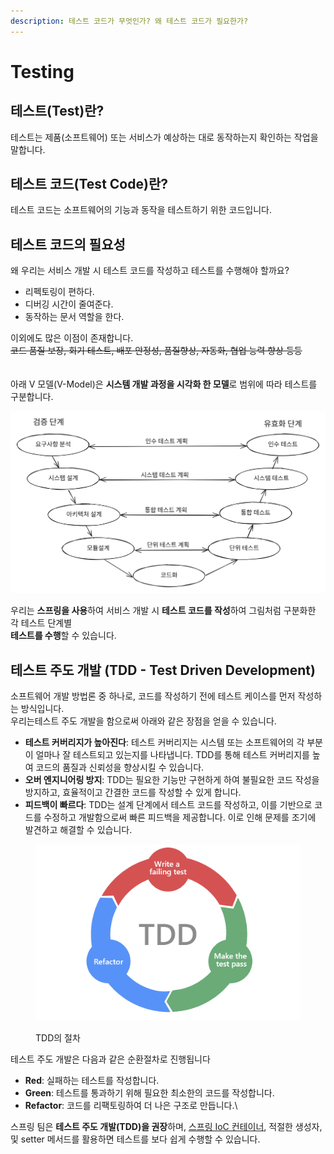 ```yaml
---
description: 테스트 코드가 무엇인가? 왜 테스트 코드가 필요한가?
---
```


# Testing

## **테스트(Test)란?** <a href="#what-is-test" id="what-is-test"></a>

테스트는 제품(소프트웨어) 또는 서비스가 예상하는 대로 동작하는지 확인하는 작업을 말합니다.



## **테스트 코드(Test Code)란?** <a href="#what-is-test-code" id="what-is-test-code"></a>

테스트 코드는 소프트웨어의 기능과 동작을 테스트하기 위한 코드입니다.



## **테스트 코드의 필요성** <a href="#needs-for-test-code" id="needs-for-test-code"></a>

왜 우리는 서비스 개발 시 테스트 코드를 작성하고 테스트를 수행해야 할까요?

* 리펙토링이 편하다.
* 디버깅 시간이 줄여준다.
* 동작하는 문서 역할을 한다.

이외에도 많은 이점이 존재합니다. \
~~코드 품질 보장, 회기 테스트, 배포 안정성, 품질향상, 자동화, 협업 능력 향상 등등~~ \
\
\
아래 V 모델(V-Model)은 **시스템 개발 과정을 시각화 한 모델**로 범위에 따라 테스트를 구분합니다.

<img src="../.gitbook/assets/file.excalidraw.svg" alt="" class="gitbook-drawing">

우리는 **스프링을  사용**하여 서비스 개발 시 **테스트 코드를 작성**하여 그림처럼 구분화한 각 테스트 단계별\
**테스트를 수행**할 수 있습니다.



## **테스트 주도 개발 (TDD - Test Driven Development)** <a href="#test-driven-development" id="test-driven-development"></a>

소프트웨어 개발 방법론 중 하나로, 코드를 작성하기 전에 테스트 케이스를 먼저 작성하는 방식입니다.\
우리는테스트 주도 개발을 함으로써 아래와 같은 장점을 얻을 수 있습니다.

* **테스트 커버리지가 높아진다**: 테스트 커버리지는 시스템 또는 소프트웨어의 각 부분이 얼마나 잘 테스트되고 있는지를 나타냅니다. TDD를 통해 테스트 커버리지를 높여 코드의 품질과 신뢰성을 향상시킬 수 있습니다.
* **오버 엔지니어링 방지**: TDD는 필요한 기능만 구현하게 하여 불필요한 코드 작성을 방지하고, 효율적이고 간결한 코드를 작성할 수 있게 합니다.
* **피드백이 빠르다**: TDD는 설계 단계에서 테스트 코드를 작성하고, 이를 기반으로 코드를 수정하고 개발함으로써 빠른 피드백을 제공합니다. 이로 인해 문제를 조기에 발견하고 해결할 수 있습니다.

<figure><img src="../.gitbook/assets/image (9).png" alt="TDD 과정"><figcaption><p>TDD의 절차</p></figcaption></figure>

테스트 주도 개발은 다음과 같은 순환절차로 진행됩니다

* **Red**: 실패하는 테스트를 작성합니다.
* **Green**: 테스트를 통과하기 위해 필요한 최소한의 코드를 작성합니다.
* **Refactor**: 코드를 리팩토링하여 더 나은 구조로 만듭니다.\


스프링 팀은 **테스트 주도 개발(TDD)을 권장**하며, [스프링 IoC 컨테이너](../core-technologies/ioc.md), 적절한 생성자, 및 setter 메서드를 활용하면 테스트를 보다 쉽게 수행할 수 있습니다.
